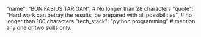"name": "BONIFASIUS TARIGAN", # No longer than 28 characters
"quote": "Hard work can betray the results, be prepared with all possibilities", # no longer than 100 characters
"tech_stack": "python programming" # mention any one or two skills only.
